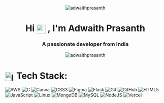 <p align="center"> <img src="https://capsule-render.vercel.app/api?type=waving&color=gradient&height=90" alt="adwaithprasanth" /> </p>
<h1 align="center">
  Hi 
  <img src="https://em-content.zobj.net/source/apple/419/waving-hand_medium-light-skin-tone_1f44b-1f3fc_1f3fc.png" alt="waving hand" style="width: 1em; height: 1em; vertical-align: middle;">
  , I'm Adwaith Prasanth
</h1>
<h3 align="center">A passionate developer from India</h3>
<p align="center"> <img src="https://komarev.com/ghpvc/?username=adwaithprasanth&label=Profile%20views&color=blueviolet&style=plastic" alt="adwaithprasanth" /> </p>

# <img src="https://em-content.zobj.net/source/apple/419/laptop_1f4bb.png" alt="laptop" style="width: 1em; height: 1em; vertical-align: middle;"> Tech Stack:
![AWS](https://img.shields.io/badge/AWS-%23FF9900.svg?style=plastic&logo=amazon-aws&logoColor=white) ![C](https://img.shields.io/badge/C-%23A8B9CC.svg?style=plastic&logo=c&logoColor=white)
![Canva](https://img.shields.io/badge/Canva-%2300C4CC.svg?style=plastic&logo=canva&logoColor=white)  ![CSS3](https://img.shields.io/badge/CSS3-%231572B6.svg?style=plastic&logo=css3&logoColor=white) 
![Figma](https://img.shields.io/badge/Figma-%23F24E1E.svg?style=plastic&logo=figma&logoColor=white)  ![Flask](https://img.shields.io/badge/Flask-%23000.svg?style=plastic&logo=flask&logoColor=white) 
![Git](https://img.shields.io/badge/Git-%23F05033.svg?style=plastic&logo=git&logoColor=white)  ![GitHub](https://img.shields.io/badge/GitHub-%23181717.svg?style=plastic&logo=github&logoColor=white)
![HTML5](https://img.shields.io/badge/HTML5-%23E34F26.svg?style=plastic&logo=html5&logoColor=white)  ![JavaScript](https://img.shields.io/badge/JavaScript-%23323330.svg?style=plastic&logo=javascript&logoColor=%23F7DF1E)  ![Linux](https://img.shields.io/badge/Linux-FCC624?style=plastic&logo=linux&logoColor=black)  ![MongoDB](https://img.shields.io/badge/MongoDB-%234ea94b.svg?style=plastic&logo=mongodb&logoColor=white)  ![MySQL](https://img.shields.io/badge/MySQL-4479A1.svg?style=plastic&logo=mysql&logoColor=white)  ![NodeJS](https://img.shields.io/badge/Node.js-6DA55F?style=plastic&logo=node.js&logoColor=white)   ![Vercel](https://img.shields.io/badge/Vercel-000000?style=plastic&logo=vercel&logoColor=white) 
